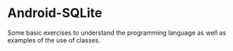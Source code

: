 # Android-SQLite
Some basic exercises to understand the programming language as well as examples of the use of classes.
